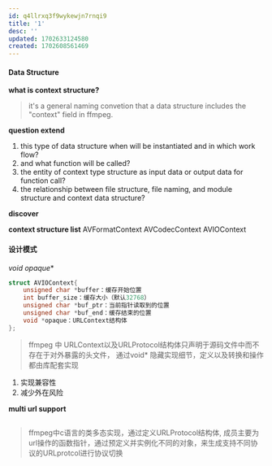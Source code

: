 ```yaml
---
id: q4llrxq3f9wykewjn7rnqi9
title: '1'
desc: ''
updated: 1702633124580
created: 1702608561469
---
```


####  Data Structure
**what is context structure?**
> it's a general naming convetion that a data structure includes the "context" field in ffmpeg.

**question extend**
1. this type of data structure when will be instantiated and in which work flow?
2. and what function will be called?
3. the entity of context type structure as input data or output data for function call?
4. the relationship between file structure, file naming, and module structure and context data structure?

**discover**


**context structure list**
AVFormatContext
AVCodecContext
AVIOContext



#### 设计模式
**void* opaque**
```c++
struct AVIOContext{
    unsigned char *buffer：缓存开始位置
    int buffer_size：缓存大小（默认32768）
    unsigned char *buf_ptr：当前指针读取到的位置
    unsigned char *buf_end：缓存结束的位置
    void *opaque：URLContext结构体
};
```
> ffmpeg 中 URLContext以及URLProtocol结构体只声明于源码文件中而不存在于对外暴露的头文件，
通过void* 隐藏实现细节，定义以及转换和操作都由库配套实现
1. 实现兼容性
2. 减少外在风险

**multi url support**
```c++

```
> ffmpeg中c语言的类多态实现，通过定义URLProtocol结构体, 成员主要为url操作的函数指针，通过预定义并实例化不同的对象，来生成支持不同协议的URLprotcol进行协议切换